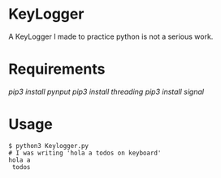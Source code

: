 # KeyLogger
A KeyLogger I made to practice python is not a serious work.
# Requirements
*pip3 install pynput*
*pip3 install threading*
*pip3 install signal*
# Usage
```shell
$ python3 Keylogger.py
# I was writing 'hola a todos on keyboard'
hola a
 todos
```
